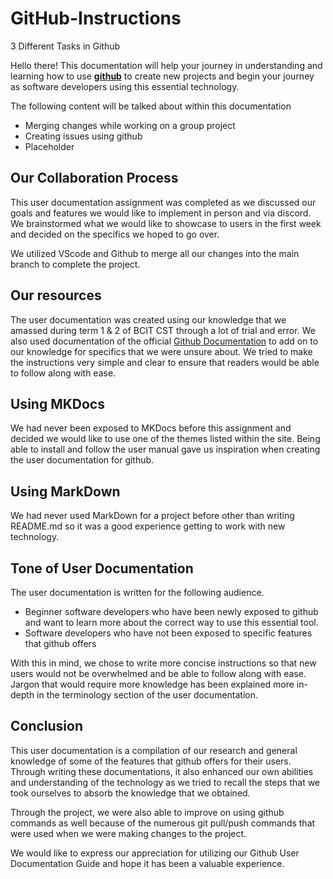 # GitHub-Instructions
3 Different Tasks in Github

Hello there! This documentation will help your journey in understanding and learning how to use [**github**](https://github.com/) to create new projects and begin your journey as software developers using this essential technology.

The following content will be talked about within this documentation

- Merging changes while working on a group project
- Creating issues using github
- Placeholder

## Our Collaboration Process

This user documentation assignment was completed as we discussed our goals and features we would like to implement in person and via discord. We brainstormed what we would like to showcase to users in the first week and decided on the specifics we hoped to go over.

We utilized VScode and Github to merge all our changes into the main branch to complete the project.

## Our resources

The user documentation was created using our knowledge that we amassed during term 1 & 2 of BCIT CST through a lot of trial and error. We also used documentation of the official [Github Documentation](https://docs.github.com/en) to add on to our knowledge for specifics that we were unsure about. We tried to make the instructions very simple and clear to ensure that readers would be able to follow along with ease.

## Using MKDocs

We had never been exposed to MKDocs before this assignment and decided we would like to use one of the themes listed within the site. Being able to install and follow the user manual gave us inspiration when creating the user documentation for github.

## Using MarkDown

We had never used MarkDown for a project before other than writing README.md so it was a good experience getting to work with new technology. 

## Tone of User Documentation

The user documentation is written for the following audience.

- Beginner software developers who have been newly exposed to github and want to learn more about the correct way to use this essential tool.
- Software developers who have not been exposed to specific features that github offers

With this in mind, we chose to write more concise instructions so that new users would not be overwhelmed and be able to follow along with ease. Jargon that would require more knowledge has been explained more in-depth in the terminology section of the user documentation.

## Conclusion

This user documentation is a compilation of our research and general knowledge of some of the features that github offers for their users. Through writing these documentations, it also enhanced our own abilities and understanding of the technology as we tried to recall the steps that we took ourselves to absorb the knowledge that we obtained.

Through the project, we were also able to improve on using github commands as well because of the numerous git pull/push commands that were used when we were making changes to the project.

We would like to express our appreciation for utilizing our Github User Documentation Guide and hope it has been a valuable experience.